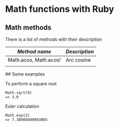 # Math functions with Ruby

## Math methods

There is a list of methods with their description

| *Method name*         | *Description* |
|-----------------------|---------------|
| Math.acos, Math.acos! | Arc cosine    |
|                       |               |

## Some examples 

To perform a square root
```
Math.sqrt(9)
=> 3.0
```

Euler calculation
```
Math.exp(2)
=> 7.38905609893065
```

